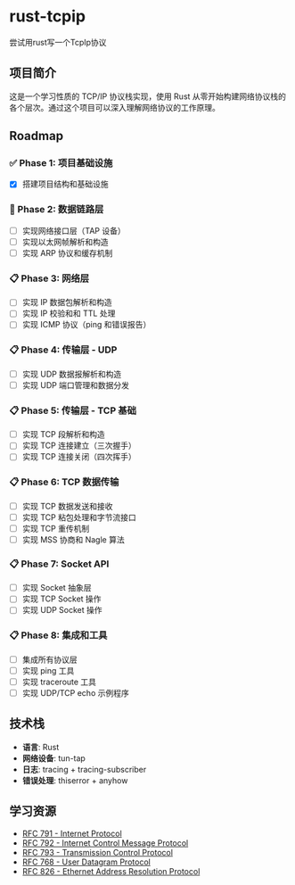# rust-tcpip
尝试用rust写一个TcpIp协议

## 项目简介

这是一个学习性质的 TCP/IP 协议栈实现，使用 Rust 从零开始构建网络协议栈的各个层次。通过这个项目可以深入理解网络协议的工作原理。

## Roadmap

### ✅ Phase 1: 项目基础设施
- [x] 搭建项目结构和基础设施

### 🚧 Phase 2: 数据链路层
- [ ] 实现网络接口层（TAP 设备）
- [ ] 实现以太网帧解析和构造
- [ ] 实现 ARP 协议和缓存机制

### 📋 Phase 3: 网络层
- [ ] 实现 IP 数据包解析和构造
- [ ] 实现 IP 校验和和 TTL 处理
- [ ] 实现 ICMP 协议（ping 和错误报告）

### 📋 Phase 4: 传输层 - UDP
- [ ] 实现 UDP 数据报解析和构造
- [ ] 实现 UDP 端口管理和数据分发

### 📋 Phase 5: 传输层 - TCP 基础
- [ ] 实现 TCP 段解析和构造
- [ ] 实现 TCP 连接建立（三次握手）
- [ ] 实现 TCP 连接关闭（四次挥手）

### 📋 Phase 6: TCP 数据传输
- [ ] 实现 TCP 数据发送和接收
- [ ] 实现 TCP 粘包处理和字节流接口
- [ ] 实现 TCP 重传机制
- [ ] 实现 MSS 协商和 Nagle 算法

### 📋 Phase 7: Socket API
- [ ] 实现 Socket 抽象层
- [ ] 实现 TCP Socket 操作
- [ ] 实现 UDP Socket 操作

### 📋 Phase 8: 集成和工具
- [ ] 集成所有协议层
- [ ] 实现 ping 工具
- [ ] 实现 traceroute 工具
- [ ] 实现 UDP/TCP echo 示例程序

## 技术栈

- **语言**: Rust
- **网络设备**: tun-tap
- **日志**: tracing + tracing-subscriber
- **错误处理**: thiserror + anyhow

## 学习资源

- [RFC 791 - Internet Protocol](https://tools.ietf.org/html/rfc791)
- [RFC 792 - Internet Control Message Protocol](https://tools.ietf.org/html/rfc792)
- [RFC 793 - Transmission Control Protocol](https://tools.ietf.org/html/rfc793)
- [RFC 768 - User Datagram Protocol](https://tools.ietf.org/html/rfc768)
- [RFC 826 - Ethernet Address Resolution Protocol](https://tools.ietf.org/html/rfc826)
